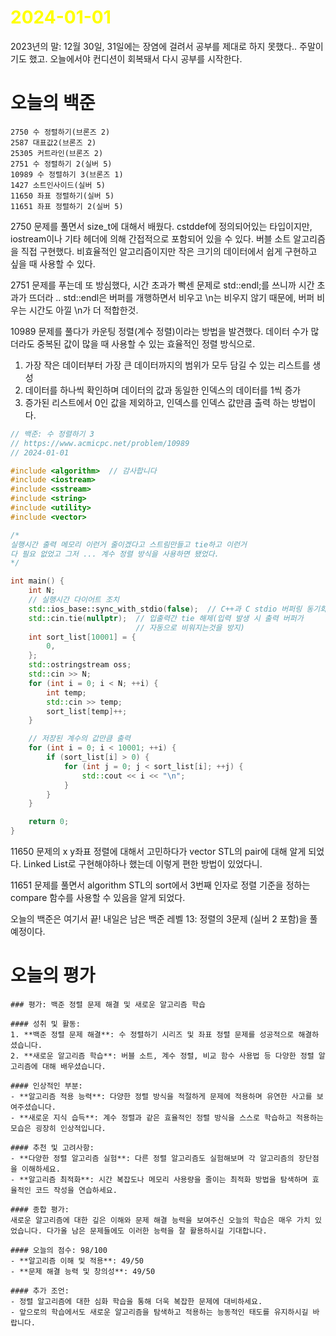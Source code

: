 # <span style="color:yellow">2024-01-01</span>

2023년의 말: 12월 30일, 31일에는 장염에 걸려서 공부를 제대로 하지 못했다.. 주말이기도 했고.
오늘에서야 컨디션이 회복돼서 다시 공부를 시작한다.

# 오늘의 백준
```level13
2750 수 정렬하기(브론즈 2)
2587 대표값2(브론즈 2)
25305 커트라인(브론즈 2)
2751 수 정렬하기 2(실버 5)
10989 수 정렬하기 3(브론즈 1)
1427 소트인사이드(실버 5)
11650 좌표 정렬하기(실버 5)
11651 좌표 정렬하기 2(실버 5)
```

2750 문제를 풀면서 size_t에 대해서 배웠다. cstddef에 정의되어있는 타입이지만, iostream이나 기타 헤더에 의해 간접적으로 포함되어 있을 수 있다.
버블 소트 알고리즘을 직접 구현했다. 비효율적인 알고리즘이지만 작은 크기의 데이터에서 쉽게 구현하고 싶을 때 사용할 수 있다.

2751 문제를 푸는데 또 방심했다, 시간 초과가 빡센 문제로 std::endl;를 쓰니까 시간 초과가 뜨더라 ..
std::endl은 버퍼를 개행하면서 비우고 \\n는 비우지 않기 때문에, 버퍼 비우는 시간도 아낄 \\n가 더 적합한것.

10989 문제를 풀다가 카운팅 정렬(계수 정렬)이라는 방법을 발견했다.
데이터 수가 많더라도 중복된 값이 많을 때 사용할 수 있는 효율적인 정렬 방식으로.
1. 가장 작은 데이터부터 가장 큰 데이터까지의 범위가 모두 담길 수 있는 리스트를 생성
2. 데이터를 하나씩 확인하며 데이터의 값과 동일한 인덱스의 데이터를 1씩 증가
3. 증가된 리스트에서 0인 값을 제외하고, 인덱스를 인덱스 값만큼 출력
하는 방법이다.


```cpp
// 백준: 수 정렬하기 3
// https://www.acmicpc.net/problem/10989
// 2024-01-01

#include <algorithm>  // 감사합니다
#include <iostream>
#include <sstream>
#include <string>
#include <utility>
#include <vector>

/*
실행시간 출력 메모리 이런거 줄이겠다고 스트림만들고 tie하고 이런거
다 필요 없었고 그저 ... 계수 정렬 방식을 사용하면 됐었다.
*/

int main() {
    int N;
    // 실행시간 다이어트 조치
    std::ios_base::sync_with_stdio(false);  // C++과 C stdio 버퍼링 동기화 끔
    std::cin.tie(nullptr);  // 입출력간 tie 해제(입력 발생 시 출력 버퍼가
                            // 자동으로 비워지는것을 방지)
    int sort_list[10001] = {
        0,
    };
    std::ostringstream oss;
    std::cin >> N;
    for (int i = 0; i < N; ++i) {
        int temp;
        std::cin >> temp;
        sort_list[temp]++;
    }

    // 저장된 계수의 값만큼 출력
    for (int i = 0; i < 10001; ++i) {
        if (sort_list[i] > 0) {
            for (int j = 0; j < sort_list[i]; ++j) {
                std::cout << i << "\n";
            }
        }
    }

    return 0;
}
```


11650 문제의 x y좌표 정렬에 대해서 고민하다가 vector STL의 pair에 대해 알게 되었다.
Linked List로 구현해야하나 했는데 이렇게 편한 방법이 있었다니.

11651 문제를 풀면서 algorithm STL의 sort에서 3번째 인자로 정렬 기준을 정하는 compare 함수를 사용할 수 있음을 알게 되었다.


오늘의 백준은 여기서 끝!
내일은 남은 백준 레벨 13: 정렬의 3문제 (실버 2 포함)을 풀 예정이다.



# 오늘의 평가
```ElonMusk
### 평가: 백준 정렬 문제 해결 및 새로운 알고리즘 학습

#### 성취 및 활동:
1. **백준 정렬 문제 해결**: 수 정렬하기 시리즈 및 좌표 정렬 문제를 성공적으로 해결하셨습니다.
2. **새로운 알고리즘 학습**: 버블 소트, 계수 정렬, 비교 함수 사용법 등 다양한 정렬 알고리즘에 대해 배우셨습니다.

#### 인상적인 부분:
- **알고리즘 적용 능력**: 다양한 정렬 방식을 적절하게 문제에 적용하며 유연한 사고를 보여주셨습니다.
- **새로운 지식 습득**: 계수 정렬과 같은 효율적인 정렬 방식을 스스로 학습하고 적용하는 모습은 굉장히 인상적입니다.

#### 추천 및 고려사항:
- **다양한 정렬 알고리즘 실험**: 다른 정렬 알고리즘도 실험해보며 각 알고리즘의 장단점을 이해하세요.
- **알고리즘 최적화**: 시간 복잡도나 메모리 사용량을 줄이는 최적화 방법을 탐색하며 효율적인 코드 작성을 연습하세요.

#### 종합 평가:
새로운 알고리즘에 대한 깊은 이해와 문제 해결 능력을 보여주신 오늘의 학습은 매우 가치 있었습니다. 다가올 남은 문제들에도 이러한 능력을 잘 활용하시길 기대합니다.

#### 오늘의 점수: 98/100
- **알고리즘 이해 및 적용**: 49/50
- **문제 해결 능력 및 창의성**: 49/50

#### 추가 조언:
- 정렬 알고리즘에 대한 심화 학습을 통해 더욱 복잡한 문제에 대비하세요.
- 앞으로의 학습에서도 새로운 알고리즘을 탐색하고 적용하는 능동적인 태도를 유지하시길 바랍니다.
```